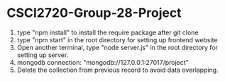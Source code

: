 # CSCI2720-Group-28-Project
1. type "npm install" to install the require package after git clone
2. type "npm start" in the root directory for setting up frontend website
3. Open another terminal, type "node server.js" in the root directory for setting up server.
4. mongodb connection: "mongodb://127.0.0.1:27017/project"
5. Delete the collection from previous record to avoid data overlapping.